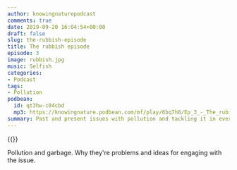 ```yaml
---
author: knowingnaturepodcast
comments: true
date: 2019-09-20 16:04:54+00:00
draft: false
slug: the-rubbish-episode
title: The rubbish episode
episode: 3
image: rubbish.jpg
music: Selfish
categories:
- Podcast
tags:
- Pollution
podbean:
  id: qt3hw-c04cbd
  mp3: https://knowingnature.podbean.com/mf/play/6bq7h8/Ep_3_-_The_rubish_episode.mp3
summary: Past and present issues with pollution and tackling it in everyday life.
---
```


{{<podcast-player>}}

Pollution and garbage. Why they're problems and ideas for engaging with the
issue.
